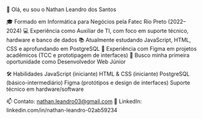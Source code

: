 👋 Olá, eu sou o Nathan Leandro dos Santos

🎓 Formado em Informática para Negócios pela Fatec Rio Preto (2022–2024)
💻 Experiência como Auxiliar de TI, com foco em suporte técnico, hardware e banco de dados
📚 Atualmente estudando JavaScript, HTML, CSS e aprofundando em PostgreSQL
🎨 Experiência com Figma em projetos acadêmicos (TCC e prototipagem de interfaces)
🚀 Busco minha primeira oportunidade como Desenvolvedor Web Júnior

🛠️ Habilidades
JavaScript (iniciante)
HTML & CSS (iniciante)
PostgreSQL (básico-intermediário)
Figma (protótipos e design de interfaces)
Suporte técnico em hardware/software

📫 Contato: nathan.leandro03@gmail.com
🔗 LinkedIn: linkedin.com/in/nathan-leandro-02ab59234
